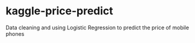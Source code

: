 # kaggle-price-predict
Data cleaning and using Logistic Regression to predict the price of mobile phones
